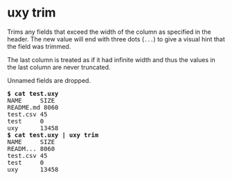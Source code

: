 # uxy trim

Trims any fields that exceed the width of the column as specified in the
header. The new value will end with three dots (`...`) to give a visual hint
that the field was trimmed.

The last column is treated as if it had infinite width and thus the values
in the last column are never truncated.

Unnamed fields are dropped.

<pre>
<b>$ cat test.uxy</b>
NAME     SIZE 
README.md 8060 
test.csv 45
test     0
uxy      13458 
<b>$ cat test.uxy | uxy trim</b>
NAME     SIZE 
READM... 8060 
test.csv 45
test     0
uxy      13458 
</pre>
